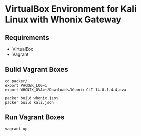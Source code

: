 # VirtualBox Environment for Kali Linux with Whonix Gateway

## Requirements
- VirtualBox
- Vagrant

## Build Vagrant Boxes
```
cd packer/
export PACKER_LOG=1
export WHONIX_OVA=~/Downloads/Whonix-CLI-14.0.1.4.4.ova

packer build whonix.json
packer build kali.json
```

## Run Vagrant Boxes
```bash
vagrant up
```

